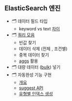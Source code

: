 ## ElasticSearch 엔진

- 🗂 데이터 필드 타입
  * keyword vs text [차이](./fieldType.md)
- 🗂 [쿼리 모음](./queryCase.md)
  * 빈값 찾기
  * 데이터 삭제 (전체 , 조건별)
  * 중복 데이터 찾기 
  * [aggs](./aggs.md) 활용
- 🗂 대량 데이터 ([bulk](./bulk.md)) 넣기
- 🗂 자동완성 기능 구현
  * [개요]((./autoComplete/autoComplete.md))
  * [suggest API ](./suggest.md)
  * [유형별 인덱스 생성](./query.md)
